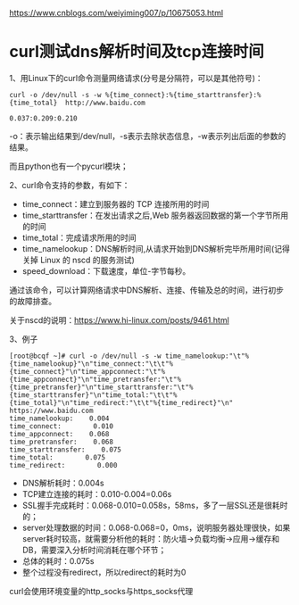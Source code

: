 https://www.cnblogs.com/weiyiming007/p/10675053.html

# curl测试dns解析时间及tcp连接时间

1、用Linux下的curl命令测量网络请求(分号是分隔符，可以是其他符号)：

```
curl -o /dev/null -s -w %{time_connect}:%{time_starttransfer}:%{time_total}  http://www.baidu.com

0.037:0.209:0.210
```

-o：表示输出结果到/dev/null，-s表示去除状态信息，-w表示列出后面的参数的结果。

而且python也有一个pycurl模块；

2、curl命令支持的参数，有如下：

- time_connect：建立到服务器的 TCP 连接所用的时间
- time_starttransfer：在发出请求之后,Web 服务器返回数据的第一个字节所用的时间
- time_total：完成请求所用的时间
- time_namelookup：DNS解析时间,从请求开始到DNS解析完毕所用时间(记得关掉 Linux 的 nscd 的服务测试)
- speed_download：下载速度，单位-字节每秒。

通过该命令，可以计算网络请求中DNS解析、连接、传输及总的时间，进行初步的故障排查。

关于nscd的说明：https://www.hi-linux.com/posts/9461.html

 

3、例子

```
[root@bcqf ~]# curl -o /dev/null -s -w time_namelookup:"\t"%{time_namelookup}"\n"time_connect:"\t\t"%{time_connect}"\n"time_appconnect:"\t"%{time_appconnect}"\n"time_pretransfer:"\t"%{time_pretransfer}"\n"time_starttransfer:"\t"%{time_starttransfer}"\n"time_total:"\t\t"%{time_total}"\n"time_redirect:"\t\t"%{time_redirect}"\n" https://www.baidu.com
time_namelookup:    0.004
time_connect:        0.010
time_appconnect:    0.068
time_pretransfer:    0.068
time_starttransfer:    0.075
time_total:        0.075
time_redirect:        0.000
```

- DNS解析耗时：0.004s
- TCP建立连接的耗时：0.010-0.004=0.06s
- SSL握手完成耗时：0.068-0.010=0.058s，58ms，多了一层SSL还是很耗时的；
- server处理数据的时间：0.068-0.068=0，0ms，说明服务器处理很快，如果server耗时较高，就需要分析他的耗时：防火墙->负载均衡->应用->缓存和DB，需要深入分析时间消耗在哪个环节；
- 总体的耗时：0.075s
- 整个过程没有redirect，所以redirect的耗时为0


curl会使用环境变量的http_socks与https_socks代理